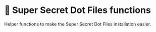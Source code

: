 # 🔭 Super Secret Dot Files functions

Helper functions to make the Super Secret Dot Files installation easier.
